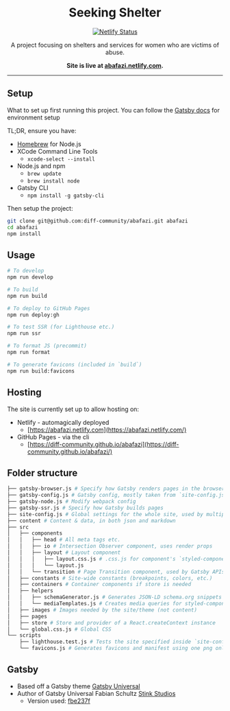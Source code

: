 <h1 align="center">Seeking Shelter</h1>

<p align="center">
  <a href="https://app.netlify.com/sites/abafazi/deploys">
    <img
      src="https://api.netlify.com/api/v1/badges/4cbe07c5-64e4-4e95-a31f-81132494c557/deploy-status"
      alt="Netlify Status"
    />
  </a>
</p>

<p align="center">
  A project focusing on shelters and services for women who are victims of abuse.
</p>

<p align="center">
  <strong>
    Site is live at <a href="https://abafazi.netlify.com/">abafazi.netlify.com</a>.
  </strong>
</p>

***

## Setup

What to set up first running this project. You can follow the [Gatsby docs](https://www.gatsbyjs.org/tutorial/part-zero/#familiarize-yourself-with-the-command-line) for environment setup

TL;DR, ensure you have:

- [Homebrew](https://docs.brew.sh/Installation) for Node.js
- XCode Command Line Tools
  - `xcode-select --install`
- Node.js and npm
  - `brew update`
  - `brew install node`
- Gatsby CLI
  - `npm install -g gatsby-cli`

Then setup the project:

```bash
git clone git@github.com:diff-community/abafazi.git abafazi
cd abafazi
npm install
```

## Usage

```bash
# To develop
npm run develop

# To build
npm run build

# To deploy to GitHub Pages
npm run deploy:gh

# To test SSR (for Lighthouse etc.)
npm run ssr

# To format JS (precommit)
npm run format

# To generate favicons (included in `build`)
npm run build:favicons
```

## Hosting

The site is currently set up to allow hosting on:

- Netlify - automagically deployed
  - [https://abafazi.netlify.com](https://abafazi.netlify.com/) 
- GitHub Pages - via the cli 
  - [https://diff-community.github.io/abafazi](https://diff-community.github.io/abafazi/)

## Folder structure

```bash
├── gatsby-browser.js # Specify how Gatsby renders pages in the browser
├── gatsby-config.js # Gatsby config, mostly taken from `site-config.js`
├── gatsby-node.js # Modify webpack config
├── gatsby-ssr.js # Specify how Gatsby builds pages
├── site-config.js # Global settings for the whole site, used by multiple scripts
├── content # Content & data, in both json and markdown
├── src
│   ├── components
│   │   ├── head # All meta tags etc.
│   │   ├── io # Intersection Observer component, uses render props
│   │   ├── layout # Layout component
│   │   │   ├── layout.css.js # .css.js for component's `styled-components`
│   │   │   └── layout.js
│   │   └── transition # Page Transition component, used by Gatsby APIs
│   ├── constants # Site-wide constants (breakpoints, colors, etc.)
│   ├── containers # Container components if store is needed
│   ├── helpers
│   │   ├── schemaGenerator.js # Generates JSON-LD schema.org snippets
│   │   └── mediaTemplates.js # Creates media queries for styled-components
│   ├── images # Images needed by the site/theme (not content)
│   ├── pages
│   ├── store # Store and provider of a React.createContext instance
│   └── global.css.js # Global CSS
└── scripts
    ├── lighthouse.test.js # Tests the site specified inside `site-config.js` with Google Lighthouse (WIP)
    └── favicons.js # Generates favicons and manifest using one png only.
```

## Gatsby

- Based off a Gatsby theme [Gatsby Universal](https://github.com/fabe/gatsby-universal)
- Author of Gatsby Universal Fabian Schultz [Stink Studios](https://stinkstudios.com)
  - Version used: [fbe237f](https://github.com/fabe/gatsby-universal/commit/fbe237feff8bb7afab3a601b3188904bb40424b7)
